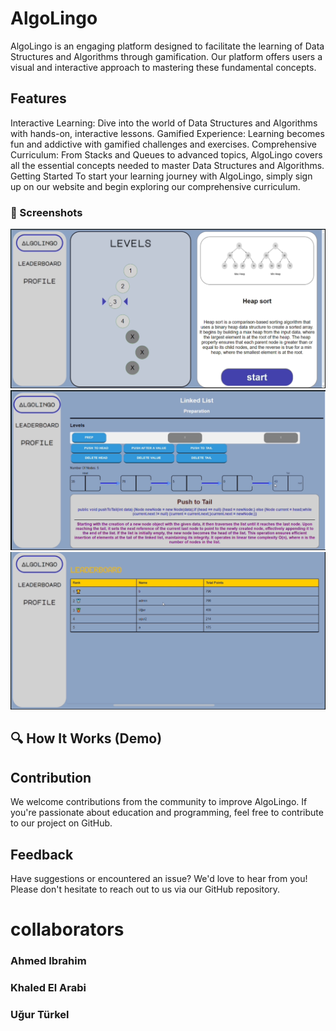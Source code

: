 # AlgoLingo

AlgoLingo is an engaging platform designed to facilitate the learning of Data Structures and Algorithms through gamification. Our platform offers users a visual and interactive approach to mastering these fundamental concepts.

## Features
Interactive Learning: Dive into the world of Data Structures and Algorithms with hands-on, interactive lessons.
Gamified Experience: Learning becomes fun and addictive with gamified challenges and exercises.
Comprehensive Curriculum: From Stacks and Queues to advanced topics, AlgoLingo covers all the essential concepts needed to master Data Structures and Algorithms.
Getting Started
To start your learning journey with AlgoLingo, simply sign up on our website and begin exploring our comprehensive curriculum.

### 📸 Screenshots
![Main menu](/IMG_1413.jpg)
![Linked list preparation level](/IMG_1414.jpg)
![Leaderboard](/IMG_1415.jpg)


## 🔍 How It Works (Demo)

## Contribution
We welcome contributions from the community to improve AlgoLingo. If you're passionate about education and programming, feel free to contribute to our project on GitHub.

## Feedback
Have suggestions or encountered an issue? We'd love to hear from you! Please don't hesitate to reach out to us via our GitHub repository.


# collaborators

### Ahmed Ibrahim 
### Khaled El Arabi 
### Uğur Türkel
